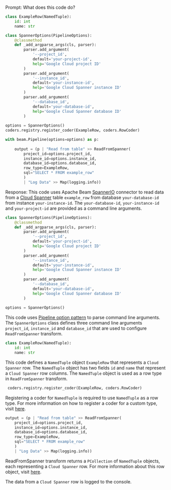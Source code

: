 Prompt:
What does this code do?
```python
class ExampleRow(NamedTuple):
    id: int
    name: str

class SpannerOptions(PipelineOptions):
    @classmethod
    def _add_argparse_args(cls, parser):
        parser.add_argument(
            '--project_id',
            default='your-project-id',
            help='Google Cloud project ID'
        )
        parser.add_argument(
            '--instance_id',
            default='your-instance-id',
            help='Google Cloud Spanner instance ID'
        )
        parser.add_argument(
            '--database_id',
            default='your-database-id',
            help='Google Cloud Spanner database ID'
        )
        
options = SpannerOptions()
coders.registry.register_coder(ExampleRow, coders.RowCoder)

with beam.Pipeline(options=options) as p:
    
    output = (p | "Read from table" >> ReadFromSpanner(
        project_id=options.project_id,
        instance_id=options.instance_id,
        database_id=options.database_id,
        row_type=ExampleRow,
        sql="SELECT * FROM example_row"
        )
        | "Log Data" >> Map(logging.info))

```
Response:
This code uses Apache Beam [SpannerIO](https://beam.apache.org/releases/pydoc/current/apache_beam.io.gcp.spanner.html) connector to read data from a [Cloud Spanner](https://cloud.google.com/spanner) table `example_row` from database `your-database-id` from  instance `your-instance-id`. The `your-database-id`, `your-instance-id` and `your-project-id` are provided as a command line arguments.

```python
class SpannerOptions(PipelineOptions):
    @classmethod
    def _add_argparse_args(cls, parser):
        parser.add_argument(
            '--project_id',
            default='your-project-id',
            help='Google Cloud project ID'
        )
        parser.add_argument(
            '--instance_id',
            default='your-instance-id',
            help='Google Cloud Spanner instance ID'
        )
        parser.add_argument(
            '--database_id',
            default='your-database-id',
            help='Google Cloud Spanner database ID'
        )
        
options = SpannerOptions()
```
This code uses [Pipeline option pattern](https://beam.apache.org/documentation/patterns/pipeline-options/) to parse command line arguments. The `SpannerOptions` class defines three command line arguments `project_id`, `instance_id` and `database_id` that are used to configure `ReadFromSpanner` transform.

```python
class ExampleRow(NamedTuple):
    id: int
    name: str
```
This code defines a `NamedTuple` object `ExampleRow` that represents a `Cloud Spanner` row. The `NamedTuple` object has two fields `id` and `name` that represent a `Cloud Spanner` row columns. The `NamedTuple` object is used as a row type in `ReadFromSpanner` transform.

```python
 coders.registry.register_coder(ExampleRow, coders.RowCoder)
```
Registering a coder for `NamedTuple` is required to use `NamedTuple` as a row type. For more information on how to register a coder for a custom type, visit [here](https://beam.apache.org/documentation/programming-guide/#data-encoding-and-type-safety).

```python
output = (p | "Read from table" >> ReadFromSpanner(
    project_id=options.project_id,
    instance_id=options.instance_id,
    database_id=options.database_id,
    row_type=ExampleRow,
    sql="SELECT * FROM example_row"
    )
    | "Log Data" >> Map(logging.info))
```

ReadFromSpanner transform returns a `PCollection` of `NamedTuple` objects, each representing a `Cloud Spanner` row. For more information about this row object, visit [here](https://beam.apache.org/releases/pydoc/current/apache_beam.io.gcp.spanner.html#apache_beam.io.gcp.spanner.ReadFromSpanner).

The data from a `Cloud Spanner` row is logged to the console.


